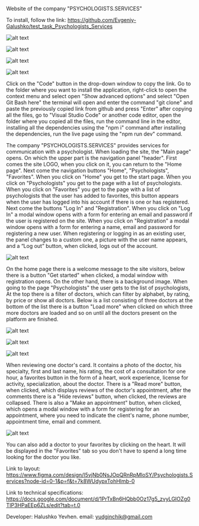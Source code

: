 Website of the company "PSYCHOLOGISTS.SERVICES"

To install, follow the link: https://github.com/Evgeniy-Galushko/test_task_Psychologists_Services

![alt text](<photo 01.png>)

![alt text](<photo 02.png>)

![alt text](<photo 03.png>)

![alt text](<photo 04.png>)

Click on the "Code" button in the drop-down window to copy the link. Go to the folder where you want to install the application, right-click to open the context menu and select open "Show advanced options" and select "Open Git Bash here" the terminal will open and enter the command "git clone" and paste the previously copied link from github and press "Enter" after copying all the files, go to "Visual Studio Code" or another code editor, open the folder where you copied all the files, run the command line in the editor, installing all the dependencies using the "npm i" command after installing the dependencies, run the live page using the "npm run dev" command.

The company "PSYCHOLOGISTS.SERVICES" provides services for communication with a psychologist. When loading the site, the "Main page" opens. On which the upper part is the navigation panel "header". First comes the site LOGO, when you click on it, you can return to the "Home page". Next come the navigation buttons "Home", "Psychologists", "Favorites". When you click on "Home" you get to the start page. When you click on "Psychologists" you get to the page with a list of psychologists. When you click on "Favorites" you get to the page with a list of psychologists that the user has added to favorites, this button appears when the user has logged into his account if there is one or has registered. Next come the buttons "Log In" and "Registration". When you click on "Log In" a modal window opens with a form for entering an email and password if the user is registered on the site. When you click on "Registration" a modal window opens with a form for entering a name, email and password for registering a new user. When registering or logging in as an existing user, the panel changes to a custom one, a picture with the user name appears, and a “Log out” button, when clicked, logs out of the account.

![alt text](<photo 1.png>)

On the home page there is a welcome message to the site visitors, below there is a button "Get started" when clicked, a modal window with registration opens. On the other hand, there is a background image.
When going to the page "Psychologists" the user gets to the list of psychologists, At the top there is a filter of doctors, which can filter by alphabet, by rating, by price or show all doctors. Below is a list consisting of three doctors at the bottom of the list there is a button "Load more" when clicked on which three more doctors are loaded and so on until all the doctors present on the platform are finished.

![alt text](<photo 2.png>)

![alt text](<photo 3.png>)

![alt text](<photo 4.png>)

When reviewing one doctor's card. It contains a photo of the doctor, his specialty, first and last name, his rating, the cost of a consultation for one hour, a favorites button in the form of a heart, work experience, license for activity, specialization, about the doctor. There is a "Read more" button, when clicked, which displays reviews of the doctor's appointment, after the comments there is a "Hide reviews" button, when clicked, the reviews are collapsed. There is also a "Make an appointment" button, when clicked, which opens a modal window with a form for registering for an appointment, where you need to indicate the client's name, phone number, appointment time, email and comment.

![alt text](<photo 5.png>)

You can also add a doctor to your favorites by clicking on the heart. It will be displayed in the "Favorites" tab so you don't have to spend a long time looking for the doctor you like.

Link to layout: https://www.figma.com/design/I5vjNb0NsJOpQRnRpMloSY/Psychologists.Services?node-id=0-1&p=f&t=7k8WUdypxTohHlmb-0

Link to technical specifications: https://docs.google.com/document/d/1PrTxBn6HQbb0Oz17g5_zvyLGIOZg0TIP3HPaEEp6ZLs/edit?tab=t.0

Developer: Halushko Yevhen.
email: yudginchik@gmail.com
